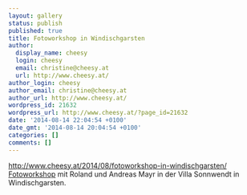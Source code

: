 ```yaml
---
layout: gallery
status: publish
published: true
title: Fotoworkshop in Windischgarsten
author:
  display_name: cheesy
  login: cheesy
  email: christine@cheesy.at
  url: http://www.cheesy.at/
author_login: cheesy
author_email: christine@cheesy.at
author_url: http://www.cheesy.at/
wordpress_id: 21632
wordpress_url: http://www.cheesy.at/?page_id=21632
date: '2014-08-14 22:04:54 +0100'
date_gmt: '2014-08-14 20:04:54 +0100'
categories: []
comments: []
---
```

http://www.cheesy.at/2014/08/fotoworkshop-in-windischgarsten/
[Fotoworkshop](http://www.villa-sonnwend.at/index.php?id=113) mit Roland und Andreas Mayr in der Villa Sonnwendt in Windischgarsten.
